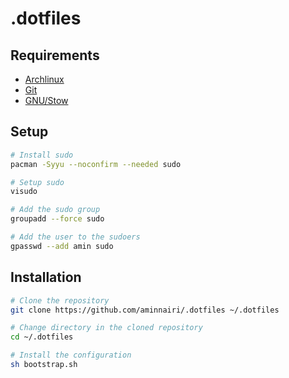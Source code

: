 # .dotfiles

## Requirements

- [Archlinux](https://archlinux.org/)
- [Git](https://git-scm.com/)
- [GNU/Stow](https://www.gnu.org/software/stow/)

## Setup

```bash
# Install sudo
pacman -Syyu --noconfirm --needed sudo

# Setup sudo
visudo

# Add the sudo group
groupadd --force sudo

# Add the user to the sudoers
gpasswd --add amin sudo
```

## Installation 

```bash
# Clone the repository
git clone https://github.com/aminnairi/.dotfiles ~/.dotfiles

# Change directory in the cloned repository
cd ~/.dotfiles

# Install the configuration
sh bootstrap.sh
```

